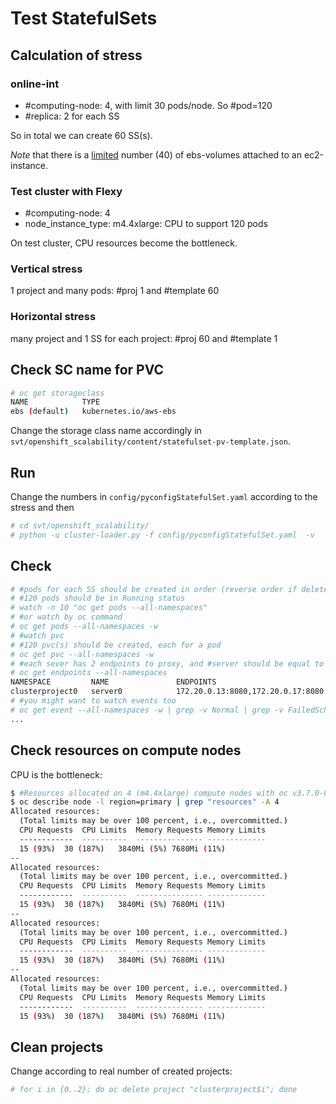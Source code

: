 # Test StatefulSets


## Calculation of stress

### online-int

* #computing-node: 4, with limit 30 pods/node. So #pod=120
* #replica: 2 for each SS

So in total we can create 60 SS(s).

_Note_ that there is a [limited](http://docs.aws.amazon.com/AWSEC2/latest/UserGuide/volume_limits.html#linux-specific-volume-limits) number (40) of ebs-volumes attached to an ec2-instance.

### Test cluster with Flexy

* #computing-node: 4
* node_instance_type: m4.4xlarge: CPU to support 120 pods 

On test cluster, CPU resources become the bottleneck.

### Vertical stress
1 project and many pods: #proj 1 and #template 60

### Horizontal stress
many project and 1 SS for each project: #proj 60 and #template 1

## Check SC name for PVC

```sh
# oc get storageclass 
NAME            TYPE
ebs (default)   kubernetes.io/aws-ebs 
```

Change the storage class name accordingly in <code>svt/openshift_scalability/content/statefulset-pv-template.json</code>.

## Run
Change the numbers in <code>config/pyconfigStatefulSet.yaml</code> according to the stress and then

```sh
# cd svt/openshift_scalability/
# python -u cluster-loader.py -f config/pyconfigStatefulSet.yaml  -v
```

## Check

```sh
# #pods for each SS should be created in order (reverse order if delete)
# #120 pods should be in Running status
# watch -n 10 "oc get pods --all-namespaces"
# #or watch by oc command
# oc get pods --all-namespaces -w
# #watch pvc
# #120 pvc(s) should be created, each for a pod
# oc get pvc --all-namespaces -w
# #each sever has 2 endpoints to proxy, and #server should be equal to #SS
# oc get endpoints --all-namespaces
NAMESPACE         NAME               ENDPOINTS                                                  AGE
clusterproject0   server0            172.20.0.13:8080,172.20.0.17:8080                          38m
# #you might want to watch events too
# oc get event --all-namespaces -w | grep -v Normal | grep -v FailedScheduling
...
```

## Check resources on compute nodes

CPU is the bottleneck:

```sh
$ #Resources allocated on 4 (m4.4xlarge) compute nodes with oc v3.7.0-0.147.1:
$ oc describe node -l region=primary | grep "resources" -A 4
Allocated resources:
  (Total limits may be over 100 percent, i.e., overcommitted.)
  CPU Requests	CPU Limits	Memory Requests	Memory Limits
  ------------	----------	---------------	-------------
  15 (93%)	30 (187%)	3840Mi (5%)	7680Mi (11%)
--
Allocated resources:
  (Total limits may be over 100 percent, i.e., overcommitted.)
  CPU Requests	CPU Limits	Memory Requests	Memory Limits
  ------------	----------	---------------	-------------
  15 (93%)	30 (187%)	3840Mi (5%)	7680Mi (11%)
--
Allocated resources:
  (Total limits may be over 100 percent, i.e., overcommitted.)
  CPU Requests	CPU Limits	Memory Requests	Memory Limits
  ------------	----------	---------------	-------------
  15 (93%)	30 (187%)	3840Mi (5%)	7680Mi (11%)
--
Allocated resources:
  (Total limits may be over 100 percent, i.e., overcommitted.)
  CPU Requests	CPU Limits	Memory Requests	Memory Limits
  ------------	----------	---------------	-------------
  15 (93%)	30 (187%)	3840Mi (5%)	7680Mi (11%)

```

## Clean projects
Change according to real number of created projects:

```sh
# for i in {0..2}; do oc delete project "clusterproject$i"; done
```
